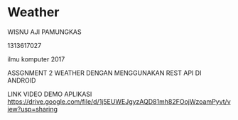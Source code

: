 # Weather
 
WISNU AJI PAMUNGKAS

1313617027

ilmu komputer 2017

ASSGNMENT 2 WEATHER DENGAN MENGGUNAKAN REST API DI ANDROID

LINK VIDEO DEMO APLIKASI https://drive.google.com/file/d/1j5EUWEJgyzAQD81mh82FOojWzoamPyvt/view?usp=sharing
